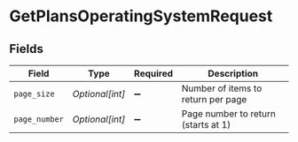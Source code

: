 # GetPlansOperatingSystemRequest


## Fields

| Field                               | Type                                | Required                            | Description                         |
| ----------------------------------- | ----------------------------------- | ----------------------------------- | ----------------------------------- |
| `page_size`                         | *Optional[int]*                     | :heavy_minus_sign:                  | Number of items to return per page  |
| `page_number`                       | *Optional[int]*                     | :heavy_minus_sign:                  | Page number to return (starts at 1) |
